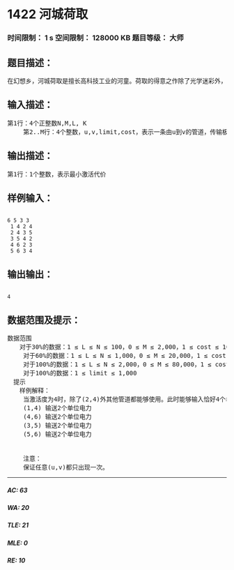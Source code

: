 # 1422 河城荷取   
### 时间限制： 1 s     空间限制： 128000 KB     题目等级： 大师  
## 题目描述：  

<pre>
在幻想乡，河城荷取是擅长高科技工业的河童。荷取的得意之作除了光学迷彩外，还有震动整个幻想乡的巨型人形『非想天则』。不过由于人形太过巨大，所以为它充能是一件很麻烦的事。人形一共有N个电能池，编号1..N。其中前L个电能池(即编号为1..L的电能池)连接着外部充能接口，而编号为N的电能池连接着动力炉核心。在N个蓄能池之间有M条单向管道，每条管道有一个激活代价cost和电能传输极限limit。当激活度达到某个值时，所以激活代价小于等于这个值的管道都会被激活，但是每一条管道只能够最多传送limit个单位的电能。外部接口到电能池和电能池到动力炉核心的管道传输没有限制并且激活代价为0。现在荷取想往动力炉核心输入至少K个单位的电能，求需要的最小激活度。
</pre>
  
  
## 输入描述：  

<pre>
第1行：4个正整数N,M,L, K  
 　　第2..M行：4个整数，u,v,limit,cost，表示一条由u到v的管道，传输极限limit，激活代价为cost
</pre>
  
  
## 输出描述：  

<pre>
第1行：1个整数，表示最小激活代价
</pre>
  
  
## 样例输入：  

<pre><code>
6 5 3 3  
 1 4 2 4  
 2 4 3 5  
 3 5 4 2  
 4 6 2 3  
 5 6 3 4
</code></pre>
  
  
## 输出输出：  

<pre><code>
4
</code></pre>
  
  
## 数据范围及提示：  

<pre>
数据范围  
　　对于30%的数据：1 ≤ L ≤ N ≤ 100，0 ≤ M ≤ 2,000，1 ≤ cost ≤ 10,000  
 　　对于60%的数据：1 ≤ L ≤ N ≤ 1,000，0 ≤ M ≤ 20,000，1 ≤ cost ≤ 10,000  
 　　对于100%的数据：1 ≤ L ≤ N ≤ 2,000，0 ≤ M ≤ 80,000，1 ≤ cost ≤ 1,000,000  
 　　对于100%的数据：1 ≤ limit ≤ 1,000  
　提示  
　　样例解释：  
 　　当激活度为4时，除了(2,4)外其他管道都能够使用。此时能够输入恰好4个单位电能。具体如下：  
 　　(1,4) 输送2个单位电力  
 　　(4,6) 输送2个单位电力  
 　　(3,5) 输送2个单位电力  
 　　(5,6) 输送2个单位电力  
 　　  
  
 　　注意：  
 　　保证任意(u,v)都只出现一次。
</pre>
  
  
***  

##### AC: 63  
##### WA: 20  
##### TLE: 21  
##### MLE: 0  
##### RE: 10  
